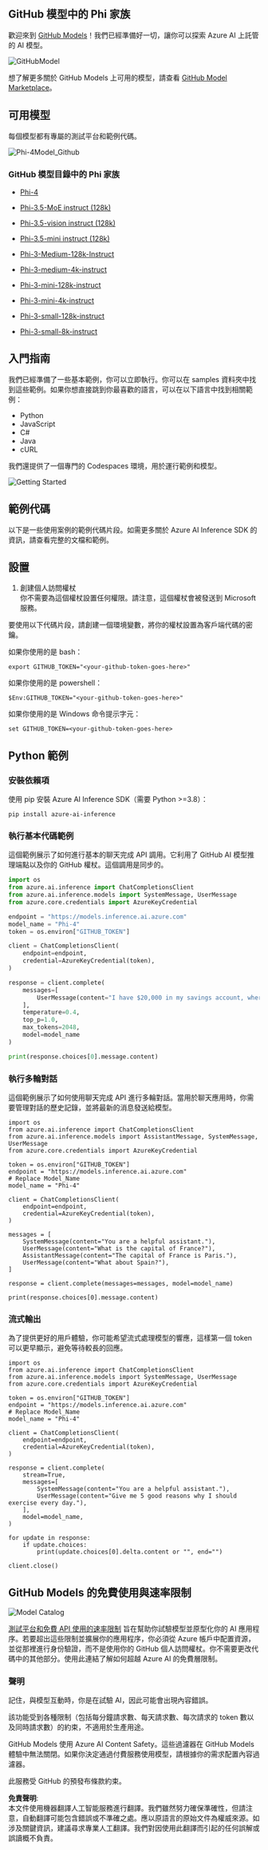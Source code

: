 ## GitHub 模型中的 Phi 家族

歡迎來到 [GitHub Models](https://github.com/marketplace/models)！我們已經準備好一切，讓你可以探索 Azure AI 上託管的 AI 模型。

![GitHubModel](../../../../../translated_images/GitHub_ModelCatalog.4fc858ab26afe64c43f5e423ad0c5c733878bb536fdb027a5bcf1f80c41b0633.hk.png)

想了解更多關於 GitHub Models 上可用的模型，請查看 [GitHub Model Marketplace](https://github.com/marketplace/models)。

## 可用模型

每個模型都有專屬的測試平台和範例代碼。

![Phi-4Model_Github](../../../../../translated_images/GitHub_ModelPlay.998e294f6ee69c3ca174c880b32af9feec4221d0d787de899ad9bb2da3b58981.hk.png)

### GitHub 模型目錄中的 Phi 家族

- [Phi-4](https://github.com/marketplace/models/azureml/Phi-4)

- [Phi-3.5-MoE instruct (128k)](https://github.com/marketplace/models/azureml/Phi-3-5-MoE-instruct)

- [Phi-3.5-vision instruct (128k)](https://github.com/marketplace/models/azureml/Phi-3-5-vision-instruct)

- [Phi-3.5-mini instruct (128k)](https://github.com/marketplace/models/azureml/Phi-3-5-mini-instruct)

- [Phi-3-Medium-128k-Instruct](https://github.com/marketplace/models/azureml/Phi-3-medium-128k-instruct)

- [Phi-3-medium-4k-instruct](https://github.com/marketplace/models/azureml/Phi-3-medium-4k-instruct)

- [Phi-3-mini-128k-instruct](https://github.com/marketplace/models/azureml/Phi-3-mini-128k-instruct)

- [Phi-3-mini-4k-instruct](https://github.com/marketplace/models/azureml/Phi-3-mini-4k-instruct)

- [Phi-3-small-128k-instruct](https://github.com/marketplace/models/azureml/Phi-3-small-128k-instruct)

- [Phi-3-small-8k-instruct](https://github.com/marketplace/models/azureml/Phi-3-small-8k-instruct)

## 入門指南

我們已經準備了一些基本範例，你可以立即執行。你可以在 samples 資料夾中找到這些範例。如果你想直接跳到你最喜歡的語言，可以在以下語言中找到相關範例：

- Python  
- JavaScript  
- C#  
- Java  
- cURL  

我們還提供了一個專門的 Codespaces 環境，用於運行範例和模型。

![Getting Started](../../../../../translated_images/GitHub_ModelGetStarted.b4b839a081583da39bc976c2f0d8ac4603d3b8c23194b16cc9e0a1014f5611d0.hk.png)

## 範例代碼

以下是一些使用案例的範例代碼片段。如需更多關於 Azure AI Inference SDK 的資訊，請查看完整的文檔和範例。

## 設置

1. 創建個人訪問權杖  
你不需要為這個權杖設置任何權限。請注意，這個權杖會被發送到 Microsoft 服務。

要使用以下代碼片段，請創建一個環境變數，將你的權杖設置為客戶端代碼的密鑰。

如果你使用的是 bash：  
```
export GITHUB_TOKEN="<your-github-token-goes-here>"
```  
如果你使用的是 powershell：  

```
$Env:GITHUB_TOKEN="<your-github-token-goes-here>"
```  

如果你使用的是 Windows 命令提示字元：  

```
set GITHUB_TOKEN=<your-github-token-goes-here>
```  

## Python 範例

### 安裝依賴項  
使用 pip 安裝 Azure AI Inference SDK（需要 Python >=3.8）：  

```
pip install azure-ai-inference
```  

### 執行基本代碼範例  

這個範例展示了如何進行基本的聊天完成 API 調用。它利用了 GitHub AI 模型推理端點以及你的 GitHub 權杖。這個調用是同步的。  

```python
import os
from azure.ai.inference import ChatCompletionsClient
from azure.ai.inference.models import SystemMessage, UserMessage
from azure.core.credentials import AzureKeyCredential

endpoint = "https://models.inference.ai.azure.com"
model_name = "Phi-4"
token = os.environ["GITHUB_TOKEN"]

client = ChatCompletionsClient(
    endpoint=endpoint,
    credential=AzureKeyCredential(token),
)

response = client.complete(
    messages=[
        UserMessage(content="I have $20,000 in my savings account, where I receive a 4% profit per year and payments twice a year. Can you please tell me how long it will take for me to become a millionaire? Also, can you please explain the math step by step as if you were explaining it to an uneducated person?"),
    ],
    temperature=0.4,
    top_p=1.0,
    max_tokens=2048,
    model=model_name
)

print(response.choices[0].message.content)
```  

### 執行多輪對話  

這個範例展示了如何使用聊天完成 API 進行多輪對話。當用於聊天應用時，你需要管理對話的歷史記錄，並將最新的消息發送給模型。  

```
import os
from azure.ai.inference import ChatCompletionsClient
from azure.ai.inference.models import AssistantMessage, SystemMessage, UserMessage
from azure.core.credentials import AzureKeyCredential

token = os.environ["GITHUB_TOKEN"]
endpoint = "https://models.inference.ai.azure.com"
# Replace Model_Name
model_name = "Phi-4"

client = ChatCompletionsClient(
    endpoint=endpoint,
    credential=AzureKeyCredential(token),
)

messages = [
    SystemMessage(content="You are a helpful assistant."),
    UserMessage(content="What is the capital of France?"),
    AssistantMessage(content="The capital of France is Paris."),
    UserMessage(content="What about Spain?"),
]

response = client.complete(messages=messages, model=model_name)

print(response.choices[0].message.content)
```  

### 流式輸出  

為了提供更好的用戶體驗，你可能希望流式處理模型的響應，這樣第一個 token 可以更早顯示，避免等待較長的回應。  

```
import os
from azure.ai.inference import ChatCompletionsClient
from azure.ai.inference.models import SystemMessage, UserMessage
from azure.core.credentials import AzureKeyCredential

token = os.environ["GITHUB_TOKEN"]
endpoint = "https://models.inference.ai.azure.com"
# Replace Model_Name
model_name = "Phi-4"

client = ChatCompletionsClient(
    endpoint=endpoint,
    credential=AzureKeyCredential(token),
)

response = client.complete(
    stream=True,
    messages=[
        SystemMessage(content="You are a helpful assistant."),
        UserMessage(content="Give me 5 good reasons why I should exercise every day."),
    ],
    model=model_name,
)

for update in response:
    if update.choices:
        print(update.choices[0].delta.content or "", end="")

client.close()
```  

## GitHub Models 的免費使用與速率限制  

![Model Catalog](../../../../../translated_images/GitHub_Model.0c2abb992151c5407046e2b763af51505ff709f04c0950785e0300fdc8c55a0c.hk.png)

[測試平台和免費 API 使用的速率限制](https://docs.github.com/en/github-models/prototyping-with-ai-models#rate-limits) 旨在幫助你試驗模型並原型化你的 AI 應用程序。若要超出這些限制並擴展你的應用程序，你必須從 Azure 帳戶中配置資源，並從那裡進行身份驗證，而不是使用你的 GitHub 個人訪問權杖。你不需要更改代碼中的其他部分。使用此連結了解如何超越 Azure AI 的免費層限制。

### 聲明

記住，與模型互動時，你是在試驗 AI，因此可能會出現內容錯誤。

該功能受到各種限制（包括每分鐘請求數、每天請求數、每次請求的 token 數以及同時請求數）的約束，不適用於生產用途。

GitHub Models 使用 Azure AI Content Safety。這些過濾器在 GitHub Models 體驗中無法關閉。如果你決定通過付費服務使用模型，請根據你的需求配置內容過濾器。

此服務受 GitHub 的預發布條款約束。

**免責聲明**:  
本文件使用機器翻譯人工智能服務進行翻譯。我們雖然努力確保準確性，但請注意，自動翻譯可能包含錯誤或不準確之處。應以原語言的原始文件為權威來源。如涉及關鍵資訊，建議尋求專業人工翻譯。我們對因使用此翻譯而引起的任何誤解或誤讀概不負責。